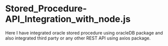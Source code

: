 # Stored_Procedure-API_Integration_with_node.js
Here I have integrated oracle stored procedure using oracleDB package and also integrated third party or any other REST API using axios package.
